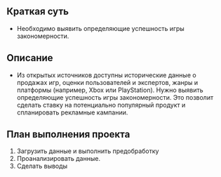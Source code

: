 ## Краткая суть

* Необходимо выявить определяющие успешность игры закономерности.

## Описание

* Из открытых источников доступны исторические данные о продажах игр, оценки пользователей и экспертов, жанры и платформы (например, Xbox или PlayStation). Нужно выявить определяющие успешность игры закономерности. Это позволит сделать ставку на потенциально популярный продукт и спланировать рекламные кампании.

## План выполнения проекта

1. Загрузить данные и выполнить предобработку
2. Проанализировать данные.
3. Сделать выводы
